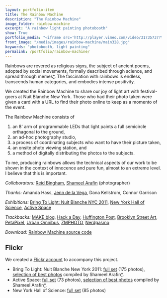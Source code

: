 ```yaml
---
layout: portfolio-item
title: The Rainbow Machine
description: "The Rainbow Machine"
image_folder: rainbow-machine
excerpt: "A rainbow light painting photobooth"
show: True
portfolio_media: "<iframe src='http://player.vimeo.com/video/31735737?title=0&amp;byline=0&amp;portrait=0' width='640' height='424' frameborder='0' webkitAllowFullScreen allowFullScreen></iframe>"
front_image: "/media/images/rainbow-machine/main328.jpg"
keywords: "photobooth, light painting"
permalink: /portfolio/rainbow-machine/
---
```


Rainbows are revered as religious signs, the subject of ancient poems, adopted by social movements, formally described through science, and spread through memes[\*](http://www.youtube.com/watch?v=OQSNhk5ICTI). The fascination with rainbows is endless, transcends human categories, and embodies intense positivity.

We created the Rainbow Machine to share our joy of light art with festival-goers at Nuit Blanche New York. Those who had their photo taken were given a card with a URL to find their photo online to keep as a momento of the event.

The Rainbow Machine consists of

1. an 8' arm of programmable LEDs that light paints a full semicircle orthagonal to the ground,
2. an ad-hoc photography studio,
3. a process of coordinating subjects who want to have their picture taken,
4. an onsite photo viewing station, and
5. a method of digitally distributing the photos to the subjects.

To me, producing rainbows allows the technical aspects of our work to be shown in the context of innocence and pure fun, almost to an extreme level. I believe that this is important.

*Collaborators:* [Reid Bingham](http://www.reidbingham.com/), [Shameel Arafin](http://www.flickr.com/photos/shameelarafin/) (photographer)

*Thanks:* Amanda Hass, [Jenn de la Vega](http://jenndlv.info/), Dana Kellstrom, Connor Garrison

*Exhibitions:* [Bring To Light: Nuit Blanche NYC 2011](http://www.bringtolightnyc.org/?p=1500), [New York Hall of Science](http://www.nysci.org/), [Active Space](http://www.566johnsonave.com/?p=96)

*Trackbacks:* [MAKE blog](http://blog.makezine.com/archive/2011/10/rainbow-tracer-photographing-rainbows-at-night.html), [Hack a Day](http://hackaday.com/2012/01/09/rainbow-machine-livens-up-any-photograph/), [Huffington Post](http://www.huffingtonpost.com/jaime-rojo-steven-harrington/new-yorks-nuit-blanche-2-_b_995201.html), [Brooklyn Street Art](http://www.brooklynstreetart.com/theblog/?p=25101), [PetaPixel](http://www.petapixel.com/2011/10/06/giant-light-painted-rainbows-used-as-group-portrait-backgrounds/), [Urban Omnibus](http://urbanomnibus.net/2011/09/bring-to-light-nuit-blanche-new-york/), [ZMPHOTO](http://www.zmphoto.it/news/4172/arcobaleni-dipinti-macchina.html), [Nerdgasmo](http://www.nerdgasmo.com/2011/10/una-maquina-para-hacer-arcoiris-de-leds/)

*Download:* [Rainbow Machine source code](https://github.com/boxysean/RainbowMachine)

Flickr
------

We created a [Flickr account](http://www.flickr.com/photos/rainbroz) to accompany this project.

* Bring To Light: Nuit Blanche New York 2011: [full set](http://www.flickr.com/photos/rainbroz/sets/72157627664951383/) (175 photos), [selection of best photos](http://www.flickr.com/photos/shameelarafin/6202468795/in/set-72157627674018885/lightbox/) compiled by Shameel Arafin[\*](http://www.flickr.com/photos/shameelarafin/).
* Active Space: [full set](http://www.flickr.com/photos/rainbroz/sets/72157627875566611/) (73 photos), [selection of best photos](http://www.flickr.com/photos/shameelarafin/6296975762/in/set-72157627890722497/lightbox/) compiled by Shameel Arafin[\*](http://www.flickr.com/photos/shameelarafin/).
* New York Hall of Science: [full set](http://www.flickr.com/photos/rainbroz/sets/72157628644084181/) (85 photos)
